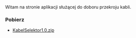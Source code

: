 Witam na stronie aplikacji służącej do doboru przekroju kabli.

### Pobierz

* [KabelSelektor1.0.zip](KabelSelektor.zip)
